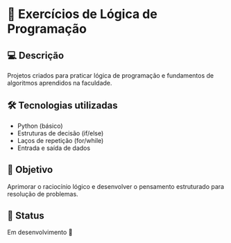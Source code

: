 # 🧠 Exercícios de Lógica de Programação  

## 💻 Descrição  
Projetos criados para praticar lógica de programação e fundamentos de algoritmos aprendidos na faculdade.  

## 🛠️ Tecnologias utilizadas  
- Python (básico)  
- Estruturas de decisão (if/else)  
- Laços de repetição (for/while)  
- Entrada e saída de dados  

## 🎯 Objetivo  
Aprimorar o raciocínio lógico e desenvolver o pensamento estruturado para resolução de problemas.  

## 📅 Status  
Em desenvolvimento 🚧
